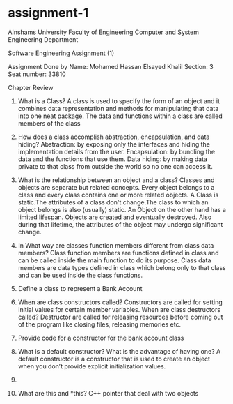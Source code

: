 # assignment-1







Ainshams University
Faculty of Engineering
Computer and System Engineering Department


Software Engineering
Assignment (1)




Assignment Done by
Name: Mohamed Hassan Elsayed Khalil
Section: 3
Seat number: 33810




Chapter Review
1.	What is a Class?
A class is used to specify the form of an object and it combines data representation and methods for manipulating that data into one neat package. The data and functions within a class are called members of the class

2.	How does a class accomplish abstraction, encapsulation, and data hiding?
Abstraction: by exposing only the interfaces and hiding the implementation details from the user.
Encapsulation: by bundling the data and the functions that use them.
Data hiding: by making data private to that class from outside the world so no one can access it.

3.	What is the relationship between an object and a class?
Classes and objects are separate but related concepts. Every object belongs to a class and every class contains one or more related objects.
A Class is static.The attributes of a class don't change.The class to which an object belongs is also (usually) static.
An Object on the other hand has a limited lifespan. Objects are created and eventually destroyed. Also during that lifetime, the attributes of the object may undergo significant change.

4.	In What way are classes function members different from class data members?
Class function members are functions defined in class and can be called inside the main function to do its purpose.
Class data members are data types defined in class which belong only to that class and can be used inside the class functions.







5.	Define a class to represent a Bank Account





















6.	When are class constructors called?
Constructors are called for setting initial values for certain member variables.
When are class destructors called?
Destructor are called for releasing resources before coming out of the program like closing files, releasing memories etc.

7.	Provide code for a constructor for the bank account class



8.	What is a default constructor? What is the advantage of having one?
A default constructor is a constructor that is used to create an object when you don’t provide explicit initialization values.

9.	

10.	 What are this and *this?
C++ pointer that deal with two objects








